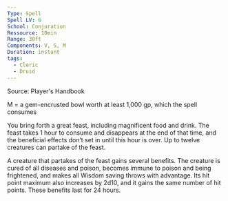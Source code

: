 ```yaml
---
Type: Spell
Spell LV: 6
School: Conjuration
Ressource: 10min
Range: 30ft
Components: V, S, M
Duration: instant
tags:
  - Cleric
  - Druid
---
```

Source: Player's Handbook

M = a gem-encrusted bowl worth at least 1,000 gp, which the spell consumes

You bring forth a great feast, including magnificent food and drink. The feast takes 1 hour to consume and disappears at the end of that time, and the beneficial effects don’t set in until this hour is over. Up to twelve creatures can partake of the feast.

A creature that partakes of the feast gains several benefits. The creature is cured of all diseases and poison, becomes immune to poison and being frightened, and makes all Wisdom saving throws with advantage. Its hit point maximum also increases by 2d10, and it gains the same number of hit points. These benefits last for 24 hours.